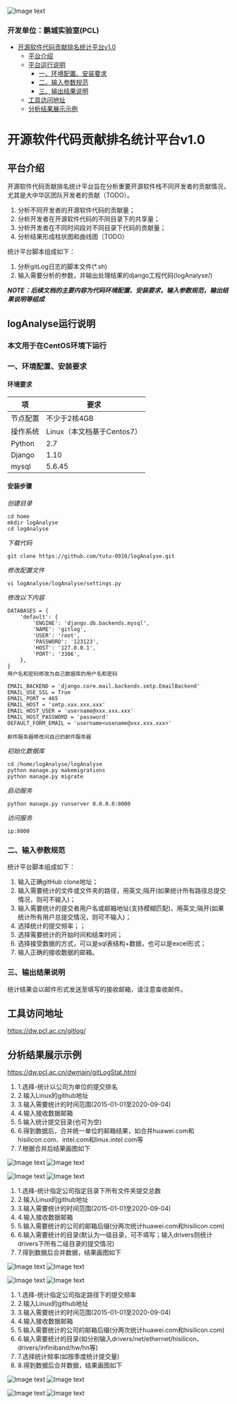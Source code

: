 
![Image text](https://dw.pcl.ac.cn/dwmain/asset/images/pcl.png)

### 开发单位：鹏城实验室(PCL)


- [ 开源软件代码贡献排名统计平台v1.0 ](#head1)
	- [ 平台介绍](#head2)
	- [ 平台运行说明](#head3)
		- [ 一、环境配置、安装要求](#head5)
		- [ 二、输入参数规范](#head10)
		- [ 三、输出结果说明](#head14)
	- [ 工具访问地址](#head18)
	- [ 分析结果展示示例](#head19)



# <span id="head1">开源软件代码贡献排名统计平台v1.0</span>

## <span id="head2"> 平台介绍</span>

开源软件代码贡献排名统计平台旨在分析重要开源软件栈不同开发者的贡献情况，尤其是大中华区团队开发者的贡献（TODO）。

1. 分析不同开发者的开源软件代码的贡献量；
2. 分析开发者在开源软件代码的不同目录下的共享量；
3. 分析开发者在不同时间段对不同目录下代码的贡献量；
4. 分析结果形成柱状图和曲线图（TODO）

统计平台脚本组成如下：

1. 分析gitLog日志的脚本文件(*.sh)
2. 输入需要分析的参数，并输出处理结果的django工程代码(logAnalyse/)
	


***NOTE：后续文档的主要内容为代码环境配置、安装要求，输入参数规范，输出结果说明等组成***

## <span id="head3"> logAnalyse运行说明</span>

### <span id="head4"> 本文用于在CentOS环境下运行</span>

### <span id="head5"> 一、环境配置、安装要求</span>


#### 环境要求

项 | 要求
---|---
节点配置 | 不少于2核4GB
操作系统 | Linux（本文档基于Centos7）
Python | 2.7
Django | 1.10
mysql  | 5.6.45


#### 安装步骤
*创建目录*

```
cd home
mkdir logAnalyse
cd logAnalyse
```

*下载代码*

```
git clone https://github.com/tutu-0910/logAnalyse.git
```

*修改配置文件*

```
vi logAnalyse/logAnalyse/settings.py
```

*修改以下内容*

```
DATABASES = {
    'default': {
        'ENGINE': 'django.db.backends.mysql',
        'NAME': 'gitlog',
        'USER': 'root',
        'PASSWORD': '123123',
        'HOST': '127.0.0.1',
        'PORT': '3306',
    },
}
用户名和密码修改为自己数据库的用户名和密码

EMAIL_BACKEND = 'django.core.mail.backends.smtp.EmailBackend'
EMAIL_USE_SSL = True
EMAIL_PORT = 465
EMAIL_HOST = 'smtp.xxx.xxx.xxx'
EMAIL_HOST_USER = 'username@xxx.xxx.xxx'
EMAIL_HOST_PASSWORD = 'password'
DEFAULT_FORM_EMAIL = 'username<usename@xxx.xxx.xxx>'

邮件服务器修改问自己的邮件服务器

```

*初始化数据库*

```
cd /home/logAnalyse/logAnalyse
python manage.py makemigrations
python manage.py migrate
```

*启动服务*

```
python manage.py runserver 0.0.0.0:8000
```
*访问服务*
```
ip:8000
```
### <span id="head10"> 二、输入参数规范</span>

统计平台脚本组成如下：

1. 输入正确gitHub clone地址；
2. 输入需要统计的文件或文件夹的路径，用英文;隔开(如果统计所有路径总提交情况，则可不输入)；
3. 输入需要统计的提交者用户名或邮箱地址(支持模糊匹配)，用英文;隔开(如果统计所有用户总提交情况，则可不输入)；
4. 选择统计的提交频率；；
5. 选择需要统计的开始时间和结束时间；
6. 选择接受数据的方式，可以是sql表结构+数据，也可以是excel形式；
7. 输入正确的接收数据的邮箱。

### <span id="head14"> 三、输出结果说明</span>

统计结果会以邮件形式发送至填写的接收邮箱，请注意查收邮件。


## <span id="head18">工具访问地址</span>
https://dw.pcl.ac.cn/gitlog/
## <span id="head19">分析结果展示示例</span>
https://dw.pcl.ac.cn/dwmain/gitLogStat.html



1. 1.选择-统计以公司为单位的提交排名
2. 2.输入Linux的github地址
3. 3.输入需要统计的时间范围(2015-01-01至2020-09-04)
4. 4.输入接收数据邮箱
5. 5.输入统计提交目录(也可为空)
6. 6.得到数据后，合并统一单位的邮箱结果，如合并huawei.com和hisilicon.com、intel.com和linux.intel.com等
7. 7.根据合并后结果画图如下

![Image text](https://dw.pcl.ac.cn/dwmain/asset/images/1.png)
![Image text](https://dw.pcl.ac.cn/dwmain/asset/images/1-1.png)

![Image text](https://dw.pcl.ac.cn/dwmain/asset/images/2.png)
![Image text](https://dw.pcl.ac.cn/dwmain/asset/images/2-2.png)

1. 1.选择-统计指定公司指定目录下所有文件夹提交总数
2. 2.输入Linux的github地址
3. 3.输入需要统计的时间范围(2015-01-01至2020-09-04)
4. 4.输入接收数据邮箱
5. 5.输入需要统计的公司的邮箱后缀(分两次统计huawei.com和hisilicon.com)
6. 6.输入需要统计的目录(默认为一级目录，可不填写；输入drivers则统计drivers下所有二级目录的提交情况)
7. 7.得到数据后合并数据，结果画图如下

![Image text](https://dw.pcl.ac.cn/dwmain/asset/images/3-1.png)
![Image text](https://dw.pcl.ac.cn/dwmain/asset/images/3-3.png)

![Image text](https://dw.pcl.ac.cn/dwmain/asset/images/4.png)
![Image text](https://dw.pcl.ac.cn/dwmain/asset/images/4-4.png)

1. 1.选择-统计指定公司指定路径下的提交频率
2. 2.输入Linux的github地址
3. 3.输入需要统计的时间范围(2015-01-01至2020-09-04)
4. 4.输入接收数据邮箱
5. 5.输入需要统计的公司的邮箱后缀(分两次统计huawei.com和hisilicon.com)
6. 6.输入需要统计的目录(如分别输入drivers/net/ethernet/hisilicon、drivers/infiniband/hw/hn等)
7. 7.选择统计频率(如按季度统计提交量)
8. 8.得到数据后合并数据，结果画图如下

![Image text](https://dw.pcl.ac.cn/dwmain/asset/images/5.png)
![Image text](https://dw.pcl.ac.cn/dwmain/asset/images/5-5.png)

![Image text](https://dw.pcl.ac.cn/dwmain/asset/images/6.png)
![Image text](https://dw.pcl.ac.cn/dwmain/asset/images/6-6.png)
